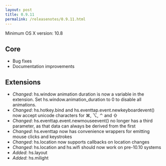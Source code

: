 ```yaml
---
layout: post
title: 0.9.11
permalink: /releasenotes/0.9.11.html
---
```


Minimum OS X version: 10.8

## Core
 * Bug fixes
 * Documentation improvements

## Extensions
 * *Changed*: hs.window animation duration is now a variable in the extension. Set hs.window.animation_duration to 0 to disable all animations.
 * *Changed*: hs.hotkey.bind and hs.eventtap.event.newkeyboardevent() now accept unicode characters for ⌘, ⌥, ⌃ and ⇧
 * *Changed*: hs.eventtap.event.newmouseevent() no longer has a third parameter, as that data can always be derived from the first
 * *Changed*: hs.eventtap now has convenience wrappers for emitting mouse clicks and keystrokes
 * *Changed*: hs.location now supports callbacks on location changes
 * *Changed*: hs.location and hs.wifi should now work on pre-10.10 systems
 * *Added*: hs.layout
 * *Added*: hs.milight
